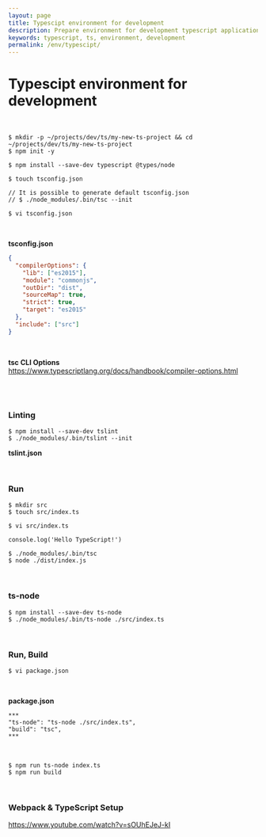 ```yaml
---
layout: page
title: Typescipt environment for development
description: Prepare environment for development typescript applications
keywords: typescript, ts, environment, development
permalink: /env/typescipt/
---
```


# Typescipt environment for development

<br/>

    $ mkdir -p ~/projects/dev/ts/my-new-ts-project && cd ~/projects/dev/ts/my-new-ts-project
    $ npm init -y

    $ npm install --save-dev typescript @types/node

    $ touch tsconfig.json

    // It is possible to generate default tsconfig.json
    // $ ./node_modules/.bin/tsc --init

    $ vi tsconfig.json

<br/>

**tsconfig.json**

```json
{
  "compilerOptions": {
    "lib": ["es2015"],
    "module": "commonjs",
    "outDir": "dist",
    "sourceMap": true,
    "strict": true,
    "target": "es2015"
  },
  "include": ["src"]
}
```

<br/>

**tsc CLI Options**  
https://www.typescriptlang.org/docs/handbook/compiler-options.html

<br/>

<br/>

### Linting

    $ npm install --save-dev tslint
    $ ./node_modules/.bin/tslint --init

**tslint.json**

<br/>

### Run

    $ mkdir src
    $ touch src/index.ts

    $ vi src/index.ts

```
console.log('Hello TypeScript!')
```

    $ ./node_modules/.bin/tsc
    $ node ./dist/index.js

<br/>

### ts-node

    $ npm install --save-dev ts-node
    $ ./node_modules/.bin/ts-node ./src/index.ts

<br/>

### Run, Build

    $ vi package.json

<br/>

**package.json**

```
***
"ts-node": "ts-node ./src/index.ts",
"build": "tsc",
***
```

<br/>

    $ npm run ts-node index.ts
    $ npm run build

<!--
https://github.com/bcherny/programming-typescript-answers
-->

<!--



-->
<!--
<br/>

**tsconfig.json**

```
***
"rootDir": "./src",
"outDir": "./build"
***
```

-->
<!--
<br/>

### ESlint for typescript

    $ npm install --save-dev eslint @typescript-eslint/parser @typescript-eslint/elslint-plugin

<br/>

**.eslintrc.json**

```js
{
    "parser": "@typescript-eslint/parser",
    "parserOptions" : {
        "ecmaVersion" : 2018,
        "sourceType" : "module"
    },
    "extends" : ["plugin:@typescript-eslint/recommended"],
    "env" : {"node": true},
    "rules" : {
        "indent" : "off",
        "@typescript-eslint/indent" : "off"
    }
}
```

<br/>

**Visual Studio Themes:**

CTRL + P

> Preferences: Open Settings (JSON)

```
***
// eslint
"eslint.validate": [
    "javascript",
    "javascriptreact"
],
***
```
-->

<br/>

### Webpack & TypeScript Setup

https://www.youtube.com/watch?v=sOUhEJeJ-kI
